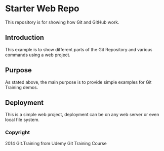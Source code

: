 # Starter Web Repo

This repository is for showing how Git and GitHub work.

## Introduction

This example is to show different parts of the Git Repository and various commands using a web project.

## Purpose

As stated above, the main purpose is to provide simple examples for Git Training demos.

## Deployment

This is a simple web project, deployment can be on any web server or even local file system.

### Copyright

2014 Git.Training from Udemy Git Training Course